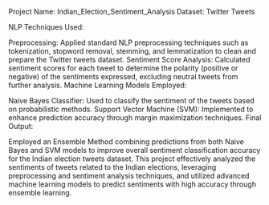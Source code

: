 Project Name: Indian_Election_Sentiment_Analysis
Dataset: Twitter Tweets

NLP Techniques Used:

Preprocessing: Applied standard NLP preprocessing techniques such as tokenization, stopword removal, stemming, and lemmatization to clean and prepare the Twitter tweets dataset.
Sentiment Score Analysis: Calculated sentiment scores for each tweet to determine the polarity (positive or negative) of the sentiments expressed, excluding neutral tweets from further analysis.
Machine Learning Models Employed:

Naive Bayes Classifier: Used to classify the sentiment of the tweets based on probabilistic methods.
Support Vector Machine (SVM): Implemented to enhance prediction accuracy through margin maximization techniques.
Final Output:

Employed an Ensemble Method combining predictions from both Naive Bayes and SVM models to improve overall sentiment classification accuracy for the Indian election tweets dataset.
This project effectively analyzed the sentiments of tweets related to the Indian elections, leveraging preprocessing and sentiment analysis techniques, and utilized advanced machine learning models to predict sentiments with high accuracy through ensemble learning.
